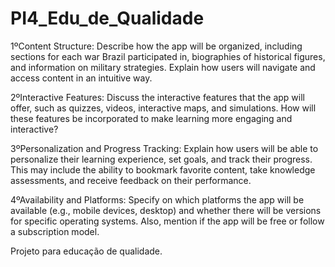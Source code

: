 # PI4_Edu_de_Qualidade

1ºContent Structure: Describe how the app will be organized, including sections for each war Brazil participated in, biographies of historical figures,
and information on military strategies. Explain how users will navigate and access content in an intuitive way.

2ºInteractive Features: Discuss the interactive features that the app will offer, such as quizzes, videos, interactive maps, and simulations.
How will these features be incorporated to make learning more engaging and interactive?

3ºPersonalization and Progress Tracking: Explain how users will be able to personalize their learning experience, set goals, and track their progress.
This may include the ability to bookmark favorite content, take knowledge assessments, and receive feedback on their performance.

4ºAvailability and Platforms: Specify on which platforms the app will be available (e.g., mobile devices, desktop)
and whether there will be versions for specific operating systems. Also, mention if the app will be free or follow a subscription model.

Projeto para educação de qualidade.
